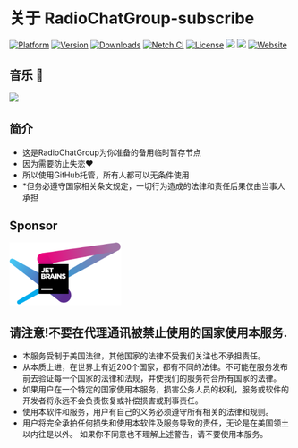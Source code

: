 # 关于 RadioChatGroup-subscribe
[![Platform](https://img.shields.io/badge/platform-windows-orange.svg)](https://github.com/RadioChatGroup-Link/)
[![Version](https://img.shields.io/github/v/release/NetchX/Netch)](https://github.com/RadioChatGroup-Link/releases)
[![Downloads](https://img.shields.io/github/downloads/NetchX/Netch/total.svg)](https://github.com/RadioChatGroup-Link/releases)
[![Netch CI](https://github.com/NetchX/Netch/workflows/Netch%20CI/badge.svg)](https://github.com/RadioChatGroup-Link/actions)
[![License](https://img.shields.io/badge/license-MIT-yellow.svg)](LICENSE)
[![](https://img.shields.io/badge/Telegram-Channel-blue)](https://t.me/RadioChatGroupLink) [![](https://img.shields.io/badge/Telegram-Group-green)](https://t.me/RadioChatGroup) 
[![Website](https://img.shields.io/website?url=https%3A%2F%2Fnetch.org)](https://RadioChatGroup.org/)

## 音乐 🎵
<a href="https://www.music.163.com/?from=ly"><img src="//p1.music.126.net/5JLQMl8xASllDubCWb9WHw==/109951164111703663.jpg?param=90y90" width="200"/></a>

## 简介
- 这是RadioChatGroup为你准备的备用临时暂存节点
- 因为需要防止失恋❤
- 所以使用GitHub托管，所有人都可以无条件使用
- *但务必遵守国家相关条文规定，一切行为造成的法律和责任后果仅由当事人承担

## Sponsor
<a href="https://www.jetbrains.com/?from=Netch"><img src=".github/jetbrains-variant-4.svg" alt="JetBrains" width="200"/></a>

## 请注意!不要在代理通讯被禁止使用的国家使用本服务.
- 本服务受制于美国法律，其他国家的法律不受我们关注也不承担责任。
- 从本质上进，在世界上有近200个国家，都有不同的法律。不可能在服务发布前去验证每一个国家的法律和法规，并使我们的服务符合所有国家的法律。
- 如果用户在一个特定的国家使用本服务，损害公务人员的权利，服务或软件的开发者将永远不会负责恢复或补偿损害或刑事责任。
- 使用本软件和服务，用户有自己的义务必须遵守所有相关的法律和规则。
- 用户将完全承拍任何损失和使用本软件及服务导致的责任，无论是在美国领土以内往是以外。
如果你不同意也不理解上述警告，请不要使用本服务。




